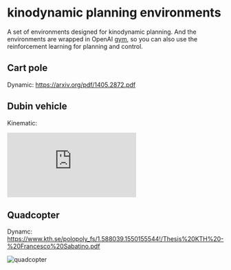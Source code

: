 # kinodynamic planning environments 

A set of environments designed for kinodynamic planning. And the environments are wrapped in OpenAI [gym](https://github.com/openai/gym), so you can also use the reinforcement learning for planning and control.

## Cart pole
Dynamic: https://arxiv.org/pdf/1405.2872.pdf

## Dubin vehicle

Kinematic: 

![](https://latex.codecogs.com/png.latex?%5Cbegin%7Bbmatrix%7D%20%5Cdot%7Bx%7D%5C%5C%20%5Cdot%7By%7D%5C%5C%20%5Cdot%7B%5Ctheta%7D%20%5Cend%7Bbmatrix%7D%20%3D%20%5Cbegin%7Bbmatrix%7D%20v%5Ccos%28%5Ctheta%29%5C%5C%20v%5Csin%28%5Ctheta%29%5C%5C%20v/%28d/%5Ctan%28%5Cdelta%29%29%20%5Cend%7Bbmatrix%7D)


## Quadcopter

Dynamc: https://www.kth.se/polopoly_fs/1.588039.1550155544!/Thesis%20KTH%20-%20Francesco%20Sabatino.pdf

![quadcopter](quadcopter.gif)